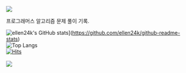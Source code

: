 
<img src="https://capsule-render.vercel.app/api?type=waving&color=BDBDC8&height=150&section=header" />

프로그래머스 알고리즘 문제 풀이 기록.

![ellen24k's GitHub stats](https://github-readme-stats.vercel.app/api?username=ellen24k)](https://github.com/ellen24k/github-readme-stats)
<br>
![Top Langs](https://github-readme-stats.vercel.app/api/top-langs/?username=ellen24k)
<br>
[![Hits](https://hits.seeyoufarm.com/api/count/incr/badge.svg?url=https%3A%2F%2Fgithub.com%2Fgjbae1212%2Fhit-counter)](https://hits.seeyoufarm.com)           
<br>
<img src="https://capsule-render.vercel.app/api?type=waving&color=BDBDC8&height=150&section=footer" />
